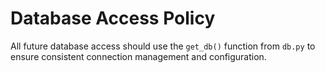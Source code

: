 # Database Access Policy
All future database access should use the `get_db()` function from `db.py` to ensure consistent connection management and configuration.